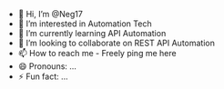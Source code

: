 - 👋 Hi, I’m @Neg17
- 👀 I’m interested in Automation Tech
- 🌱 I’m currently learning API Automation
- 💞️ I’m looking to collaborate on REST API Automation
- 📫 How to reach me - Freely ping me here 
- 😄 Pronouns: ... 
- ⚡ Fun fact: ... 

<!---
Neg17/Neg17 is a ✨ special ✨ repository because its `README.md` (this file) appears on your GitHub profile.
You can click the Preview link to take a look at your changes.
--->
